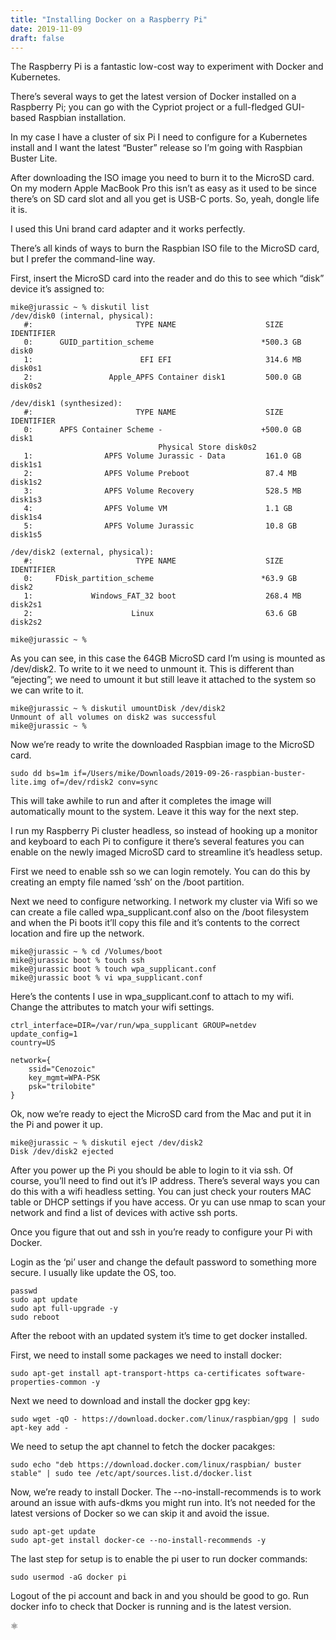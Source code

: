 ```yaml
---
title: "Installing Docker on a Raspberry Pi"
date: 2019-11-09
draft: false
---
```


The Raspberry Pi is a fantastic low-cost way to experiment with Docker and 
Kubernetes.

There’s several ways to get the latest version of Docker installed on a 
Raspberry Pi; you can go with the Cypriot project or a full-fledged 
GUI-based Raspbian installation.

In my case I have a cluster of six Pi I need to configure for a Kubernetes 
install and I want the latest “Buster” release so I’m going with Raspbian 
Buster Lite.

After downloading the ISO image you need to burn it to the MicroSD card. On 
my modern Apple MacBook Pro this isn’t as easy as it used to be since there’s 
on SD card slot and all you get is USB-C ports. So, yeah, dongle life it is.

I used this Uni brand card adapter and it works perfectly.

There’s all kinds of ways to burn the Raspbian ISO file to the MicroSD card, 
but I prefer the command-line way.

First, insert the MicroSD card into the reader and do this to see which 
“disk” device it’s assigned to:

```
mike@jurassic ~ % diskutil list
/dev/disk0 (internal, physical):
   #:                       TYPE NAME                    SIZE       IDENTIFIER
   0:      GUID_partition_scheme                        *500.3 GB   disk0
   1:                        EFI EFI                     314.6 MB   disk0s1
   2:                 Apple_APFS Container disk1         500.0 GB   disk0s2

/dev/disk1 (synthesized):
   #:                       TYPE NAME                    SIZE       IDENTIFIER
   0:      APFS Container Scheme -                      +500.0 GB   disk1
                                 Physical Store disk0s2
   1:                APFS Volume Jurassic - Data         161.0 GB   disk1s1
   2:                APFS Volume Preboot                 87.4 MB    disk1s2
   3:                APFS Volume Recovery                528.5 MB   disk1s3
   4:                APFS Volume VM                      1.1 GB     disk1s4
   5:                APFS Volume Jurassic                10.8 GB    disk1s5

/dev/disk2 (external, physical):
   #:                       TYPE NAME                    SIZE       IDENTIFIER
   0:     FDisk_partition_scheme                        *63.9 GB    disk2
   1:             Windows_FAT_32 boot                    268.4 MB   disk2s1
   2:                      Linux                         63.6 GB    disk2s2

mike@jurassic ~ % 
```

As you can see, in this case the 64GB MicroSD card I’m using is mounted as 
/dev/disk2. To write to it we need to unmount it. This is different than 
“ejecting”; we need to umount it but still leave it attached to the system 
so we can write to it.

```
mike@jurassic ~ % diskutil umountDisk /dev/disk2
Unmount of all volumes on disk2 was successful
mike@jurassic ~ % 
```

Now we’re ready to write the downloaded Raspbian image to the MicroSD card.

```
sudo dd bs=1m if=/Users/mike/Downloads/2019-09-26-raspbian-buster-lite.img of=/dev/rdisk2 conv=sync
```

This will take awhile to run and after it completes the image will 
automatically mount to the system. Leave it this way for the next step.

I run my Raspberry Pi cluster headless, so instead of hooking up a monitor and 
keyboard to each Pi to configure it there’s several features you can enable 
on the newly imaged MicroSD card to streamline it’s headless setup.

First we need to enable ssh so we can login remotely. You can do this by 
creating an empty file named ‘ssh’ on the /boot partition.

Next we need to configure networking. I network my cluster via Wifi so we can 
create a file called wpa_supplicant.conf also on the /boot filesystem and when 
the Pi boots it’ll copy this file and it’s contents to the correct location 
and fire up the network.

```
mike@jurassic ~ % cd /Volumes/boot 
mike@jurassic boot % touch ssh
mike@jurassic boot % touch wpa_supplicant.conf
mike@jurassic boot % vi wpa_supplicant.conf 
```

Here’s the contents I use in wpa_supplicant.conf to attach to my wifi. Change 
the attributes to match your wifi settings.

```
ctrl_interface=DIR=/var/run/wpa_supplicant GROUP=netdev
update_config=1
country=US

network={
    ssid="Cenozoic"
    key_mgmt=WPA-PSK
    psk="trilobite"
}
```

Ok, now we’re ready to eject the MicroSD card from the Mac and put it in the 
Pi and power it up.

```
mike@jurassic ~ % diskutil eject /dev/disk2
Disk /dev/disk2 ejected
```

After you power up the Pi you should be able to login to it via ssh. Of 
course, you’ll need to find out it’s IP address. There’s several ways you 
can do this with a wifi headless setting. You can just check your routers 
MAC table or DHCP settings if you have access. Or yu can use nmap to scan 
your network and find a list of devices with active ssh ports.

Once you figure that out and ssh in you’re ready to configure your Pi with 
Docker.

Login as the ‘pi’ user and change the default password to something more 
secure. I usually like update the OS, too.

```
passwd
sudo apt update 
sudo apt full-upgrade -y
sudo reboot
```

After the reboot with an updated system it’s time to get docker installed.

First, we need to install some packages we need to install docker:

```
sudo apt-get install apt-transport-https ca-certificates software-properties-common -y
```

Next we need to download and install the docker gpg key:

```
sudo wget -qO - https://download.docker.com/linux/raspbian/gpg | sudo apt-key add -
```

We need to setup the apt channel to fetch the docker pacakges:

```
sudo echo "deb https://download.docker.com/linux/raspbian/ buster stable" | sudo tee /etc/apt/sources.list.d/docker.list
```

Now, we’re ready to install Docker. The --no-install-recommends is to work 
around an issue with aufs-dkms you might run into. It’s not needed for the 
latest versions of Docker so we can skip it and avoid the issue.

```
sudo apt-get update
sudo apt-get install docker-ce --no-install-recommends -y
```

The last step for setup is to enable the pi user to run docker commands:

```
sudo usermod -aG docker pi
```

Logout of the pi account and back in and you should be good to go. Run docker 
info to check that Docker is running and is the latest version.

&#x269B;

